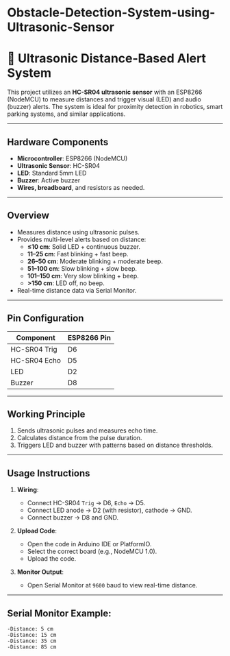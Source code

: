 # Obstacle-Detection-System-using-Ultrasonic-Sensor
# 🚀 Ultrasonic Distance-Based Alert System  

This project utilizes an **HC-SR04 ultrasonic sensor** with an ESP8266 (NodeMCU) to measure distances and trigger visual (LED) and audio (buzzer) alerts. The system is ideal for proximity detection in robotics, smart parking systems, and similar applications.

---
##  Hardware Components
- **Microcontroller**: ESP8266 (NodeMCU)
- **Ultrasonic Sensor**: HC-SR04
- **LED**: Standard 5mm LED
- **Buzzer**: Active buzzer
- **Wires, breadboard**, and resistors as needed.

---
##  Overview
- Measures distance using ultrasonic pulses.
- Provides multi-level alerts based on distance:
  - **≤10 cm**: Solid LED + continuous buzzer.
  - **11–25 cm**: Fast blinking + fast beep.
  - **26–50 cm**: Moderate blinking + moderate beep.
  - **51–100 cm**: Slow blinking + slow beep.
  - **101–150 cm**: Very slow blinking + beep.
  - **>150 cm**: LED off, no beep.
- Real-time distance data via Serial Monitor.

---



##  Pin Configuration
| Component   | ESP8266 Pin |
|-------------|--------------|
| HC-SR04 Trig | D6          |
| HC-SR04 Echo | D5          |
| LED          | D2          |
| Buzzer       | D8          |

---

##  Working Principle
1. Sends ultrasonic pulses and measures echo time.
2. Calculates distance from the pulse duration.
3. Triggers LED and buzzer with patterns based on distance thresholds.

---

##  Usage Instructions
1. **Wiring**:  
   - Connect HC-SR04 `Trig` → D6, `Echo` → D5.
   - Connect LED anode → D2 (with resistor), cathode → GND.
   - Connect buzzer → D8 and GND.

2. **Upload Code**:  
   - Open the code in Arduino IDE or PlatformIO.
   - Select the correct board (e.g., NodeMCU 1.0).
   - Upload the code.

3. **Monitor Output**:  
   - Open Serial Monitor at `9600` baud to view real-time distance.

---

##  **Serial Monitor Example**:
    -Distance: 5 cm
    -Distance: 15 cm
    -Distance: 35 cm
    -Distance: 85 cm


